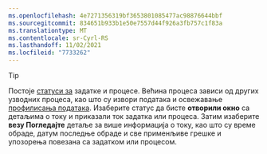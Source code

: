 ```yaml
---
ms.openlocfilehash: 4e7271356319bf3653801085477ac98876644bbf
ms.sourcegitcommit: 834651b933b1e50e7557d44f926a3fb757c1f83a
ms.translationtype: MT
ms.contentlocale: sr-Cyrl-RS
ms.lasthandoff: 11/02/2021
ms.locfileid: "7733262"
---
```

> [!TIP] 
> Постоје [статуси за](../audience-insights/system.md#status-definitions) задатке и процесе. Већина процеса зависи од других узводних процеса, као што су извори података и освежавање [профилисања података](../audience-insights/system.md#refresh-processes). Изаберите статус да бисте **отворили окно** са детаљима о току и приказали ток задатка или процеса. Затим изаберите **везу Погледајте** детаље за више информација о току, као што су време обраде, датум последње обраде и све применљиве грешке и упозорења повезана са задатком или процесом.
